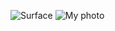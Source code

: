 ![Surface](https://user-images.githubusercontent.com/84422823/231241161-9deb5d73-852f-45fb-b3ee-9df6de5df1f1.png)
![My photo](https://user-images.githubusercontent.com/84422823/231241198-b270abb5-603e-42df-9a14-5efcc5dd9dac.jpg)
